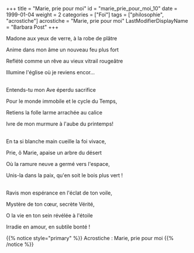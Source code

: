 +++
title = "Marie, prie pour moi"
id = "marie_prie_pour_moi_10"
date = 1999-01-04
weight = 2
categories = ["Foi"]
tags = ["philosophie", "acrostiche"]
acrostiche = "Marie, prie pour moi"
LastModifierDisplayName = "Barbara Post"
+++

Madone aux yeux de verre, à la robe de plâtre

Anime dans mon âme un nouveau feu plus fort

Reflété comme un rêve au vieux vitrail rougeâtre

Illumine l'église où je reviens encor...

 \
Entends-tu mon Ave éperdu sacrifice

Pour le monde immobile et le cycle du Temps,

Retiens la folle larme arrachée au calice

Ivre de mon murmure à l'aube du printemps!

 \
En ta si blanche main cueille la foi vivace,

Prie, ô Marie, apaise un arbre du désert

Où la ramure neuve a germé vers l'espace,

Unis-la dans la paix, qu'en soit le bois plus vert !

 \
Ravis mon espérance en l'éclat de ton voile,

Mystère de ton cœur, secrète Vérité,

O la vie en ton sein révélée à l'étoile

Irradie en amour, en subtile bonté !

{{% notice style="primary" %}}
Acrostiche : Marie, prie pour moi
{{% /notice %}}
